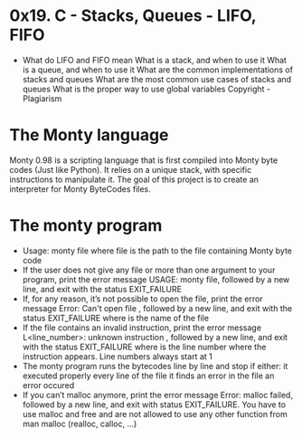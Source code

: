 # **0x19. C - Stacks, Queues - LIFO, FIFO**
+ What do LIFO and FIFO mean
What is a stack, and when to use it
What is a queue, and when to use it
What are the common implementations of stacks and queues
What are the most common use cases of stacks and queues
What is the proper way to use global variables
Copyright - Plagiarism

# **The Monty language**
Monty 0.98 is a scripting language that is first compiled into Monty byte codes (Just like Python). It relies on a unique stack, with specific instructions to manipulate it. The goal of this project is to create an interpreter for Monty ByteCodes files.

# **The monty program**
+ Usage: monty file
where file is the path to the file containing Monty byte code
+ If the user does not give any file or more than one argument to your program, print the error message USAGE: monty file, followed by a new line, and exit with the status EXIT_FAILURE
+ If, for any reason, it’s not possible to open the file, print the error message Error: Can't open file <file>, followed by a new line, and exit with the status EXIT_FAILURE
where <file> is the name of the file
+ If the file contains an invalid instruction, print the error message L<line_number>: unknown instruction <opcode>, followed by a new line, and exit with the status EXIT_FAILURE
where is the line number where the instruction appears.
Line numbers always start at 1
+ The monty program runs the bytecodes line by line and stop if either:
it executed properly every line of the file
it finds an error in the file
an error occured
+ If you can’t malloc anymore, print the error message Error: malloc failed, followed by a new line, and exit with status EXIT_FAILURE.
You have to use malloc and free and are not allowed to use any other function from man malloc (realloc, calloc, …)
